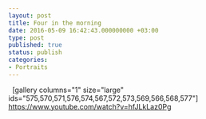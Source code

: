 ```yaml
---
layout: post
title: Four in the morning
date: 2016-05-09 16:42:43.000000000 +03:00
type: post
published: true
status: publish
categories:
- Portraits
---
```

&nbsp;
[gallery columns="1" size="large" ids="575,570,571,576,574,567,572,573,569,566,568,577"]
https://www.youtube.com/watch?v=hfJLkLaz0Pg
